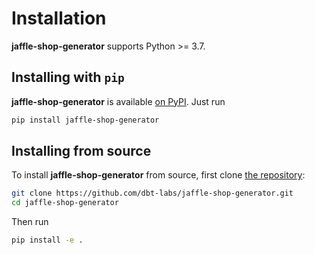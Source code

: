 Installation
============

**jaffle-shop-generator** supports Python >= 3.7.

## Installing with `pip`

**jaffle-shop-generator** is available [on PyPI](https://pypi.org/project/jaffle-shop-generator/). Just run

```bash
pip install jaffle-shop-generator
```

## Installing from source

To install **jaffle-shop-generator** from source, first clone [the repository](https://github.com/dbt-labs/jaffle-shop-generator):

```bash
git clone https://github.com/dbt-labs/jaffle-shop-generator.git
cd jaffle-shop-generator
```

Then run

```bash
pip install -e .
```
